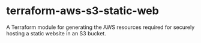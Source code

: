 # terraform-aws-s3-static-web
A Terraform module for generating the AWS resources required for securely hosting a static website in an S3 bucket.
